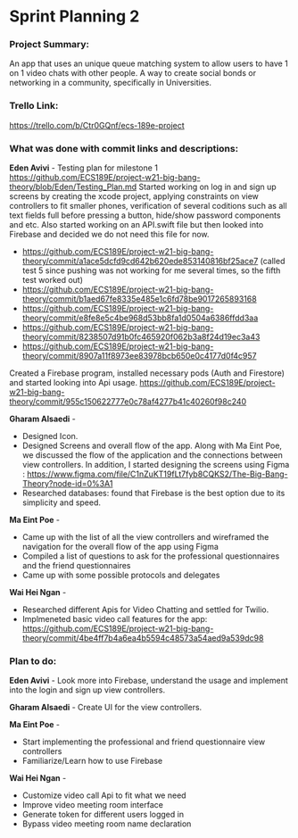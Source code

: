 # Sprint Planning 2

### Project Summary:
An app that uses an unique queue matching system to allow users to have 1 on 1 video chats with other people. A way to create social bonds or networking in a community, specifically in Universities. 

### Trello Link:
https://trello.com/b/Ctr0GQnf/ecs-189e-project

### What was done with commit links and descriptions:

**Eden Avivi** - Testing plan for milestone 1 https://github.com/ECS189E/project-w21-big-bang-theory/blob/Eden/Testing_Plan.md
Started working on log in and sign up screens by creating the xcode project, applying constraints on view controllers to fit smaller phones, verification of several coditions such as all text fields full before pressing a button, hide/show password components and etc. Also started working on an API.swift file but then looked into Firebase and decided we do not need this file for now.
- https://github.com/ECS189E/project-w21-big-bang-theory/commit/a1ace5dcfd9cd642b620ede853140816bf25ace7 (called test 5 since pushing was not working for me several times, so the fifth test worked out)
- https://github.com/ECS189E/project-w21-big-bang-theory/commit/b1aed67fe8335e485e1c6fd78be9017265893168
- https://github.com/ECS189E/project-w21-big-bang-theory/commit/e8fe8e5c4be968d53bb8fa1d0504a6386ffdd3aa
- https://github.com/ECS189E/project-w21-big-bang-theory/commit/8238507d91b0fc465920f062b3a8f24d19ec3a43
- https://github.com/ECS189E/project-w21-big-bang-theory/commit/8907a11f8973ee83978bcb650e0c4177d0f4c957

Created a Firebase program, installed necessary pods (Auth and Firestore) and started looking into Api usage.
https://github.com/ECS189E/project-w21-big-bang-theory/commit/955c150622777e0c78af4277b41c40260f98c240

**Gharam Alsaedi** - 
- Designed Icon.
- Designed Screens and overall flow of the app. Along with Ma Eint Poe, we discussed the flow of the application and the connections between view controllers. In addition, I started designing the screens using Figma : https://www.figma.com/file/C1nZuKT19fLt7fyb8CQKS2/The-Big-Bang-Theory?node-id=0%3A1 
- Researched databases: found that Firebase is the best option due to its simplicity and speed. 

**Ma Eint Poe** - 
- Came up with the list of all the view controllers and wireframed the navigation for the overall flow of the app using Figma
- Compiled a list of questions to ask for the professional questionnaires and the friend questionnaires
- Came up with some possible protocols and delegates

**Wai Hei Ngan** -
- Researched different Apis for Video Chatting and settled for Twilio.
- Implmeneted basic video call features for the app:
  https://github.com/ECS189E/project-w21-big-bang-theory/commit/4be4ff7b4a6ea4b5594c48573a54aed9a539dc98

### Plan to do:

**Eden Avivi** - Look more into Firebase, understand the usage and implement into the login and sign up view controllers.

**Gharam Alsaedi** - Create UI for the view controllers. 

**Ma Eint Poe** - 
- Start implementing the professional and friend questionnaire view controllers 
- Familiarize/Learn how to use Firebase

**Wai Hei Ngan** - 
- Customize video call Api to fit what we need
- Improve video meeting room interface
- Generate token for different users logged in
- Bypass video meeting room name declaration

